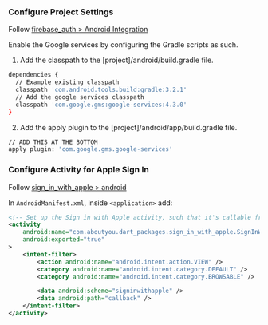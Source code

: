 ### Configure Project Settings

Follow [firebase_auth > Android Integration](https://pub.dev/packages/firebase_auth#android-integration)

Enable the Google services by configuring the Gradle scripts as such.

1. Add the classpath to the [project]/android/build.gradle file.

```sh
dependencies {
  // Example existing classpath
  classpath 'com.android.tools.build:gradle:3.2.1'
  // Add the google services classpath
  classpath 'com.google.gms:google-services:4.3.0'
}
```

2. Add the apply plugin to the [project]/android/app/build.gradle file.

```sh
// ADD THIS AT THE BOTTOM
apply plugin: 'com.google.gms.google-services'
```

### Configure Activity for Apple Sign In 

Follow [sign_in_with_apple > android](https://github.com/aboutyou/dart_packages/tree/master/packages/sign_in_with_apple#android)

In `AndroidManifest.xml`, inside `<application>` add:

```xml
<!-- Set up the Sign in with Apple activity, such that it's callable from the browser-redirect -->
<activity
    android:name="com.aboutyou.dart_packages.sign_in_with_apple.SignInWithAppleCallback"
    android:exported="true"
>
    <intent-filter>
        <action android:name="android.intent.action.VIEW" />
        <category android:name="android.intent.category.DEFAULT" />
        <category android:name="android.intent.category.BROWSABLE" />

        <data android:scheme="signinwithapple" />
        <data android:path="callback" />
    </intent-filter>
</activity>
```